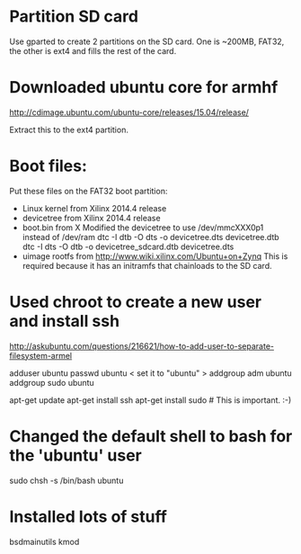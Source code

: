 # Partition SD card
Use gparted to create 2 partitions on the SD card.  One is ~200MB, FAT32, the other is ext4 and fills the rest of the card.

# Downloaded ubuntu core for armhf
http://cdimage.ubuntu.com/ubuntu-core/releases/15.04/release/

Extract this to the ext4 partition.

# Boot files:
Put these files on the FAT32 boot partition:

- Linux kernel from Xilinx 2014.4 release
- devicetree from Xilinx 2014.4 release
- boot.bin from X
  Modified the devicetree to use /dev/mmcXXX0p1 instead of /dev/ram
  dtc -I dtb -O dts -o devicetree.dts devicetree.dtb
  <edit>
  dtc -I dts -O dtb -o devicetree_sdcard.dtb devicetree.dts
- uimage rootfs from http://www.wiki.xilinx.com/Ubuntu+on+Zynq  This is required because it has an initramfs that chainloads to the SD card.

# Used chroot to create a new user and install ssh
http://askubuntu.com/questions/216621/how-to-add-user-to-separate-filesystem-armel

adduser ubuntu
passwd ubuntu < set it to "ubuntu" >
addgroup adm ubuntu
addgroup sudo ubuntu

apt-get update
apt-get install ssh
apt-get install sudo # This is important. :-)

# Changed the default shell to bash for the 'ubuntu' user
sudo chsh -s /bin/bash ubuntu

# Installed lots of stuff
bsdmainutils kmod

